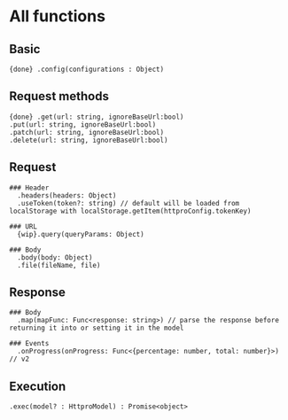 # All functions

  ## Basic
    {done} .config(configurations : Object)

  ## Request methods
    {done} .get(url: string, ignoreBaseUrl:bool)
    .put(url: string, ignoreBaseUrl:bool)
    .patch(url: string, ignoreBaseUrl:bool)
    .delete(url: string, ignoreBaseUrl:bool)
  
  ## Request 
    ### Header
      .headers(headers: Object)
      .useToken(token?: string) // default will be loaded from localStorage with localStorage.getItem(httproConfig.tokenKey)

    ### URL
      {wip}.query(queryParams: Object)
    
    ### Body
      .body(body: Object)
      .file(fileName, file)

  ## Response 
    ### Body
      .map(mapFunc: Func<response: string>) // parse the response before returning it into or setting it in the model

    ### Events
      .onProgress(onProgress: Func<{percentage: number, total: number}>) // v2

  ## Execution
    .exec(model? : HttproModel) : Promise<object>